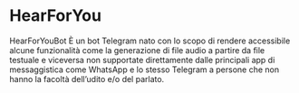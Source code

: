 # HearForYou
HearForYouBot È un bot Telegram nato con lo scopo di rendere accessibile alcune funzionalità come la generazione di file audio a partire da file testuale e viceversa non supportate direttamente dalle principali app di messaggistica come WhatsApp e lo stesso Telegram a persone che non hanno la facoltà dell’udito e/o del parlato.

